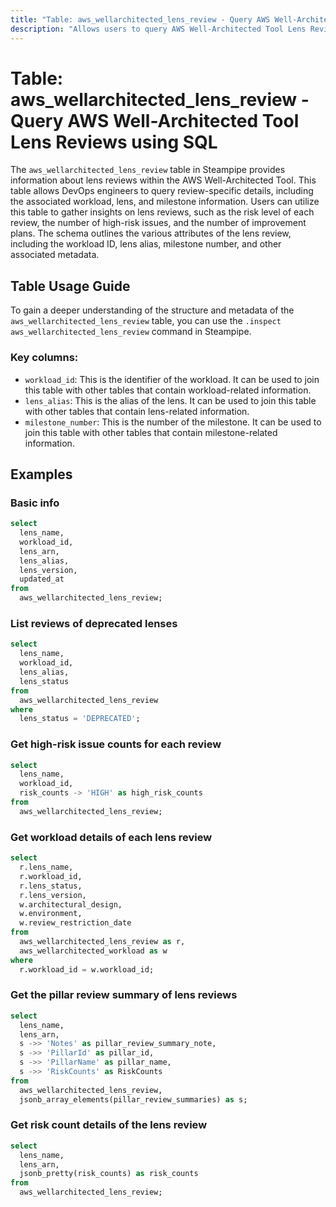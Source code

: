 ```yaml
---
title: "Table: aws_wellarchitected_lens_review - Query AWS Well-Architected Tool Lens Reviews using SQL"
description: "Allows users to query AWS Well-Architected Tool Lens Reviews to obtain detailed information about each review, including its associated workload, lens, and milestone information."
---
```


# Table: aws_wellarchitected_lens_review - Query AWS Well-Architected Tool Lens Reviews using SQL

The `aws_wellarchitected_lens_review` table in Steampipe provides information about lens reviews within the AWS Well-Architected Tool. This table allows DevOps engineers to query review-specific details, including the associated workload, lens, and milestone information. Users can utilize this table to gather insights on lens reviews, such as the risk level of each review, the number of high-risk issues, and the number of improvement plans. The schema outlines the various attributes of the lens review, including the workload ID, lens alias, milestone number, and other associated metadata.

## Table Usage Guide

To gain a deeper understanding of the structure and metadata of the `aws_wellarchitected_lens_review` table, you can use the `.inspect aws_wellarchitected_lens_review` command in Steampipe.

### Key columns:

- `workload_id`: This is the identifier of the workload. It can be used to join this table with other tables that contain workload-related information.
- `lens_alias`: This is the alias of the lens. It can be used to join this table with other tables that contain lens-related information.
- `milestone_number`: This is the number of the milestone. It can be used to join this table with other tables that contain milestone-related information.

## Examples

### Basic info

```sql
select
  lens_name,
  workload_id,
  lens_arn,
  lens_alias,
  lens_version,
  updated_at
from
  aws_wellarchitected_lens_review;
```

### List reviews of deprecated lenses

```sql
select
  lens_name,
  workload_id,
  lens_alias,
  lens_status
from
  aws_wellarchitected_lens_review
where
  lens_status = 'DEPRECATED';
```

### Get high-risk issue counts for each review

```sql
select
  lens_name,
  workload_id,
  risk_counts -> 'HIGH' as high_risk_counts
from
  aws_wellarchitected_lens_review;
```

### Get workload details of each lens review

```sql
select
  r.lens_name,
  r.workload_id,
  r.lens_status,
  r.lens_version,
  w.architectural_design,
  w.environment,
  w.review_restriction_date
from
  aws_wellarchitected_lens_review as r,
  aws_wellarchitected_workload as w
where
  r.workload_id = w.workload_id;
```

### Get the pillar review summary of lens reviews

```sql
select
  lens_name,
  lens_arn,
  s ->> 'Notes' as pillar_review_summary_note,
  s ->> 'PillarId' as pillar_id,
  s ->> 'PillarName' as pillar_name,
  s ->> 'RiskCounts' as RiskCounts
from
  aws_wellarchitected_lens_review,
  jsonb_array_elements(pillar_review_summaries) as s;
```

### Get risk count details of the lens review

```sql
select
  lens_name,
  lens_arn,
  jsonb_pretty(risk_counts) as risk_counts
from
  aws_wellarchitected_lens_review;
```